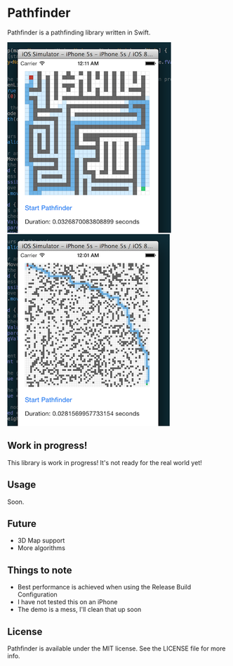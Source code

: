 Pathfinder
==========

Pathfinder is a pathfinding library written in Swift.

![](./demo.png)
![](./demo2.png)

## Work in progress!
This library is work in progress! It's not ready for the real world yet!

## Usage
Soon.

## Future
- 3D Map support
- More algorithms

## Things to note
- Best performance is achieved when using the Release Build Configuration
- I have not tested this on an iPhone 
- The demo is a mess, I'll clean that up soon

## License
Pathfinder is available under the MIT license. See the LICENSE file for more info.